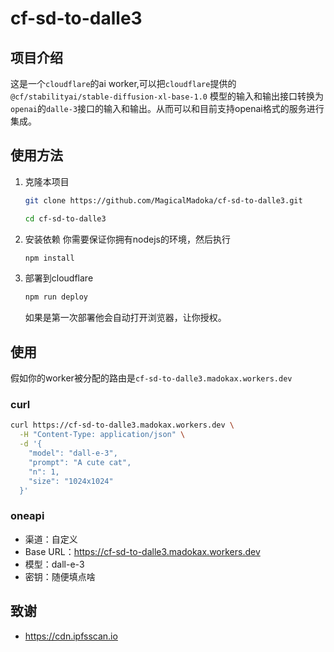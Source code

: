# cf-sd-to-dalle3

## 项目介绍

这是一个`cloudflare`的ai worker,可以把`cloudflare`提供的`@cf/stabilityai/stable-diffusion-xl-base-1.0`
模型的输入和输出接口转换为`openai`的`dalle-3`接口的输入和输出。从而可以和目前支持openai格式的服务进行集成。

## 使用方法

1. 克隆本项目

	 ```bash
	 git clone https://github.com/MagicalMadoka/cf-sd-to-dalle3.git

	 cd cf-sd-to-dalle3
	 ```

2. 安装依赖
	 你需要保证你拥有nodejs的环境，然后执行

	 ```bash
	 npm install
	 ```

3. 部署到cloudflare

	 ```bash
	 npm run deploy
	 ```

	 如果是第一次部署他会自动打开浏览器，让你授权。

## 使用

假如你的worker被分配的路由是`cf-sd-to-dalle3.madokax.workers.dev`

### curl

```bash
curl https://cf-sd-to-dalle3.madokax.workers.dev \
  -H "Content-Type: application/json" \
  -d '{
    "model": "dall-e-3",
    "prompt": "A cute cat",
    "n": 1,
    "size": "1024x1024"
  }'
```

### oneapi

- 渠道：自定义
- Base URL：https://cf-sd-to-dalle3.madokax.workers.dev
- 模型：dall-e-3
- 密钥：随便填点啥

## 致谢

- https://cdn.ipfsscan.io
